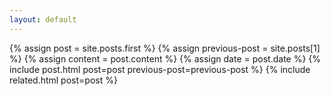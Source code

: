 ```yaml
---
layout: default
---
```


<div class="blog-index">  
  {% assign post = site.posts.first %}
  {% assign previous-post = site.posts[1] %}
  {% assign content = post.content %}
  {% assign date = post.date %}
  {% include post.html post=post previous-post=previous-post %}
  {% include related.html post=post %}
</div>
